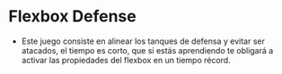 # Flexbox Defense

- Este juego consiste en alinear los tanques de defensa y evitar ser atacados, el tiempo es corto, que si estás aprendiendo te obligará a activar las propiedades del flexbox en un tiempo récord.

  
